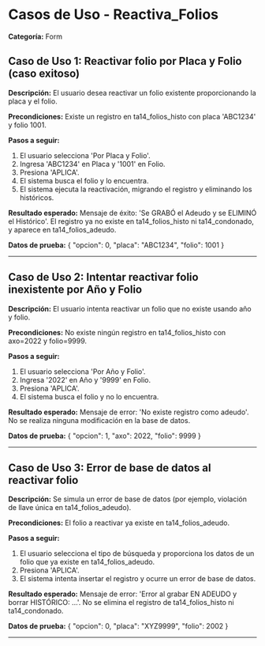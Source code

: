 # Casos de Uso - Reactiva_Folios

**Categoría:** Form

## Caso de Uso 1: Reactivar folio por Placa y Folio (caso exitoso)

**Descripción:** El usuario desea reactivar un folio existente proporcionando la placa y el folio.

**Precondiciones:**
Existe un registro en ta14_folios_histo con placa 'ABC1234' y folio 1001.

**Pasos a seguir:**
1. El usuario selecciona 'Por Placa y Folio'.
2. Ingresa 'ABC1234' en Placa y '1001' en Folio.
3. Presiona 'APLICA'.
4. El sistema busca el folio y lo encuentra.
5. El sistema ejecuta la reactivación, migrando el registro y eliminando los históricos.

**Resultado esperado:**
Mensaje de éxito: 'Se GRABÓ el Adeudo y se ELIMINÓ el Histórico'. El registro ya no existe en ta14_folios_histo ni ta14_condonado, y aparece en ta14_folios_adeudo.

**Datos de prueba:**
{ "opcion": 0, "placa": "ABC1234", "folio": 1001 }

---

## Caso de Uso 2: Intentar reactivar folio inexistente por Año y Folio

**Descripción:** El usuario intenta reactivar un folio que no existe usando año y folio.

**Precondiciones:**
No existe ningún registro en ta14_folios_histo con axo=2022 y folio=9999.

**Pasos a seguir:**
1. El usuario selecciona 'Por Año y Folio'.
2. Ingresa '2022' en Año y '9999' en Folio.
3. Presiona 'APLICA'.
4. El sistema busca el folio y no lo encuentra.

**Resultado esperado:**
Mensaje de error: 'No existe registro como adeudo'. No se realiza ninguna modificación en la base de datos.

**Datos de prueba:**
{ "opcion": 1, "axo": 2022, "folio": 9999 }

---

## Caso de Uso 3: Error de base de datos al reactivar folio

**Descripción:** Se simula un error de base de datos (por ejemplo, violación de llave única en ta14_folios_adeudo).

**Precondiciones:**
El folio a reactivar ya existe en ta14_folios_adeudo.

**Pasos a seguir:**
1. El usuario selecciona el tipo de búsqueda y proporciona los datos de un folio que ya existe en ta14_folios_adeudo.
2. Presiona 'APLICA'.
3. El sistema intenta insertar el registro y ocurre un error de base de datos.

**Resultado esperado:**
Mensaje de error: 'Error al grabar EN ADEUDO y borrar HISTÓRICO: ...'. No se elimina el registro de ta14_folios_histo ni ta14_condonado.

**Datos de prueba:**
{ "opcion": 0, "placa": "XYZ9999", "folio": 2002 }

---

